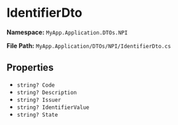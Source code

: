 # IdentifierDto

**Namespace:** `MyApp.Application.DTOs.NPI`

**File Path:** `MyApp.Application/DTOs/NPI/IdentifierDto.cs`

## Properties

- `string? Code`
- `string? Description`
- `string? Issuer`
- `string? IdentifierValue`
- `string? State`

